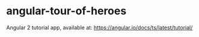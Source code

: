 # angular-tour-of-heroes
Angular 2 tutorial app, available at: https://angular.io/docs/ts/latest/tutorial/
